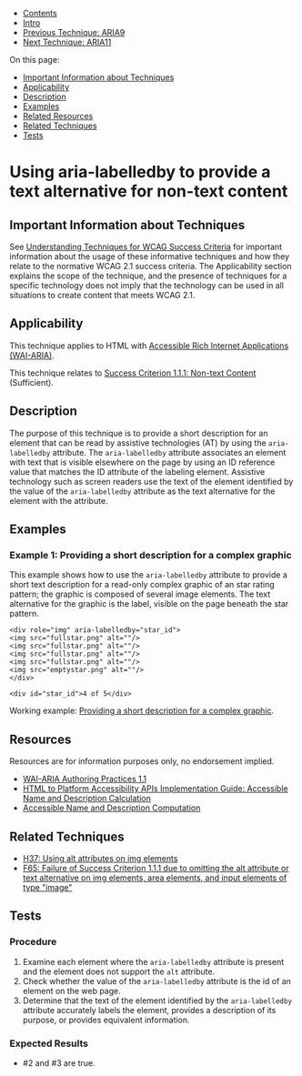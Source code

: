 -   [Contents](https://www.w3.org/WAI/WCAG21/Techniques/#techniques "Table of Contents")
-   [Intro](https://www.w3.org/WAI/WCAG21/Techniques/#introduction "Introduction to Techniques")
-   [Previous Technique: ARIA9](ARIA9)
-   [Next Technique: ARIA11](ARIA11)

On this page:

-   [Important Information about Techniques](#important-information)
-   [Applicability](#applicability)
-   [Description](#description)
-   [Examples](#examples)
-   [Related Resources](#resources)
-   [Related Techniques](#related)
-   [Tests](#tests)

Using aria-labelledby to provide a text alternative for non-text content
========================================================================

Important Information about Techniques
--------------------------------------

See [Understanding Techniques for WCAG Success Criteria](https://www.w3.org/WAI/WCAG21/Understanding/understanding-techniques) for important information about the usage of these informative techniques and how they relate to the normative WCAG 2.1 success criteria. The Applicability section explains the scope of the technique, and the presence of techniques for a specific technology does not imply that the technology can be used in all situations to create content that meets WCAG 2.1.

Applicability
-------------

This technique applies to HTML with [Accessible Rich Internet Applications (WAI-ARIA)](https://www.w3.org/TR/wai-aria/).

This technique relates to [Success Criterion 1.1.1: Non-text Content](https://www.w3.org/WAI/WCAG21/Understanding/non-text-content) (Sufficient).

Description
-----------

The purpose of this technique is to provide a short description for an element that can be read by assistive technologies (AT) by using the `aria-labelledby` attribute. The `aria-labelledby` attribute associates an element with text that is visible elsewhere on the page by using an ID reference value that matches the ID attribute of the labeling element. Assistive technology such as screen readers use the text of the element identified by the value of the `aria-labelledby` attribute as the text alternative for the element with the attribute.

Examples
--------

### Example 1: Providing a short description for a complex graphic

This example shows how to use the `aria-labelledby` attribute to provide a short text description for a read-only complex graphic of an star rating pattern; the graphic is composed of several image elements. The text alternative for the graphic is the label, visible on the page beneath the star pattern.

    <div role="img" aria-labelledby="star_id">
    <img src="fullstar.png" alt=""/>
    <img src="fullstar.png" alt=""/>
    <img src="fullstar.png" alt=""/>
    <img src="fullstar.png" alt=""/>
    <img src="emptystar.png" alt=""/>
    </div>

    <div id="star_id">4 of 5</div>

Working example: [Providing a short description for a complex graphic](../../working-examples/aria-labelledby-description-complex-graphic/).

Resources
---------

Resources are for information purposes only, no endorsement implied.

-   [WAI-ARIA Authoring Practices 1.1](https://www.w3.org/TR/wai-aria-practices/)
-   [HTML to Platform Accessibility APIs Implementation Guide: Accessible Name and Description Calculation](https://www.w3.org/TR/html-aapi/#accessible-name-and-description-calculation)
-   [Accessible Name and Description Computation](https://www.w3.org/TR/accname/)

Related Techniques
------------------

-   [H37: Using alt attributes on img elements](https://www.w3.org/WAI/WCAG21/Techniques/html/H37)
-   [F65: Failure of Success Criterion 1.1.1 due to omitting the alt attribute or text alternative on img elements, area elements, and input elements of type "image"](https://www.w3.org/WAI/WCAG21/Techniques/failures/F65)

Tests
-----

### Procedure

1.  Examine each element where the `aria-labelledby` attribute is present and the element does not support the `alt` attribute.
2.  Check whether the value of the `aria-labelledby` attribute is the id of an element on the web page.
3.  Determine that the text of the element identified by the `aria-labelledby` attribute accurately labels the element, provides a description of its purpose, or provides equivalent information.

### Expected Results

-   \#2 and \#3 are true.

